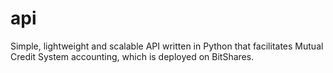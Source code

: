 # api
Simple, lightweight and scalable API written in Python that facilitates Mutual Credit System accounting, which is deployed on BitShares.
